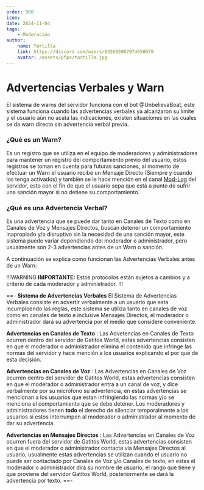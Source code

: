 ```yaml
---
order: 900
icon: 
date: 2024-11-04
tags:
    - Moderación
author: 
    name: Tørtilla
    link: https://discord.com/users/832692087974658079
    avatar: /assets/pfps/tortilla.jpg
---
```


# Advertencias Verbales y Warn

El sistema de warns del servidor funciona con el bot @UnbelievaBoat, este sistema funciona cuando las advertencias verbales ya alcanzaron su límite y el usuario aún no acata las indicaciones, existen situaciones en las cuales se da warn directo sin advertencia verbal previa.

### ¿Qué es un Warn? 

Es un registro que se utiliza en el equipo de moderadores y administradores para mantener un registro del comportamiento previo del usuario, estos registros se toman en cuenta para futuras sanciones, al momento de efectuar un Warn el usuario recibe un Mensaje Directo (Siempre y cuando los tenga activados) y también se le hace mención en el canal [Mod-Log](https://discord.com/channels/790289803219566633/866990593535770624)  del servidor, esto con el fin de que el usuario sepa que está a punto de sufrir una sanción mayor si no detiene su comportamiento.

### ¿Qué es una Advertencia Verbal?

Es una advertencia que se puede dar tanto en Canales de Texto como en Canales de Voz y Mensajes Directos, buscan detener un comportamiento inapropiado y/o disruptivo sin la necesidad de una sanción mayor, este sistema puede variar dependiendo del moderador o administrador, pero usualmente son 2-3 advertencias antes de un Warn o sanción.

A continuación se explica como funcionan las Advertencias Verbales antes de un Warn: 

!!!WARNING **IMPORTANTE:** Estos protocolos están sujetos a cambios y a criterio de cada moderador y administrador.
!!!

==- **Sistema de Advertencias Verbales**
El Sistema de Advertencias Verbales consiste en advertir verbalmente a un usuario que esta incumploendo las reglas, este sistema se utiliza tanto en canales de voz como en canales de texto e inclusive Mensajes Directos, el moderador o administrador dará su advertencia por el medio que considere conveniente.

**Advertencias en Canales de Texto**
:   Las Advetencias en Canales de Texto ocurren dentro del servidor de Gatitos World, estas advertencias consisten en que el moderador o administrador elimina el contenido que infringe las normas del servidor y hace mención a los usuarios explicando el por que de esta decisión.

**Advertencias en Canales de Voz**
:   Las Advertencias en Canales de Voz ocurren dentro del servidor de Gatitos World, estas advertencias consisten en que el moderador o administrador entra a un canal de voz, y dice verbalmente por su micrófono su advertencia, en estas advertencias se mencionan a los usuarios que estan infringiendo las normas y/o se menciona el comportamiento que se debe detener. Los moderadores y administradores tienen **todo** el derecho de silenciar temporalmente a los usuarios si estos interrumpen al moderador o administrador al momento de dar su advertencia.

**Advertencias en Mensajes Directos**
:   Las Advertencias en Canales de Voz ocurren fuera del servidor de Gatitos World, estas advertencias consisten en que el moderador o administrador contacta vía Mensajes Directos al usuario, usualmente estas advertencias se utilizan cuando el usuario no puede ser contactado por Canales de Voz y/o Canales de texto, en estas el moderador o administrador dirá su nombre de usuario, el rango que tiene y que proviene del servidor Gatitos World, posteriormente se dará la advertencia por texto.
==-